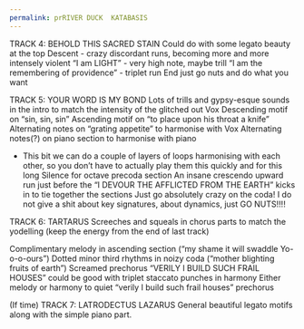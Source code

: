 ```yaml
---
permalink: prRIVER DUCK  KATABASIS
---
```

TRACK 4: BEHOLD THIS SACRED STAIN
Could do with some legato beauty at the top
Descent - crazy discordant runs, becoming more and more intensely violent 
“I am LIGHT” - very high note, maybe trill 
“I am the remembering of providence” - triplet run 
End just go nuts and do what you want 

TRACK 5: YOUR WORD IS MY BOND
Lots of trills and gypsy-esque sounds in the intro to match the intensity of the glitched out Vox
Descending motif on “sin, sin, sin”
Ascending motif on “to place upon his throat a knife”
Alternating notes on “grating appetite” to harmonise with Vox 
Alternating notes(?) on piano section to harmonise with piano 
- This bit we can do a couple of layers of loops harmonising with each other, so you don’t have to actually play them this quickly and for this long
Silence for octave precoda section
An insane crescendo upward run just before the “I DEVOUR THE AFFLICTED FROM THE EARTH” kicks in to tie together the sections
Just go absolutely crazy on the coda! I do not give a shit about key signatures, about dynamics, just GO NUTS!!!!


TRACK 6: TARTARUS 
Screeches and squeals in chorus parts to match the yodelling (keep the energy from the end of last track)

Complimentary melody in ascending section (“my shame it will swaddle Yo-o-o-ours”)
Dotted minor third rhythms in noizy coda (“mother blighting fruits of earth”) 
Screamed prechorus “VERILY I BUILD SUCH FRAIL HOUSES” could be good with triplet staccato punches in harmony 
Either melody or harmony to quiet “verily I build such frail houses” prechorus

(If time) TRACK 7: LATRODECTUS LAZARUS 
General beautiful legato motifs along with the simple piano part.
